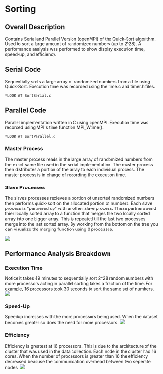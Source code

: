 # Sorting
## Overall Description
Contains Serial and Parallel Version (openMPI) of the Quick-Sort algorithm. Used to sort a large amount of randomized numbers (up to 2^28). A performance analysis was performed to show display execution time, speed-up, and efficiency.

## Serial Code
Sequentially sorts a large array of randomized numbers from a file using Quick-Sort. Execution time was recorded using the time.c and timer.h files.
    
    *LOOK AT SortSerial.c
## Parallel Code
Parallel implementation written in C using openMPI. Execution time was recorded using MPI's time function MPI_Wtime(). 
    
    *LOOK AT SortParallel.c
### Master Process
The master process reads in the large array of randomized numbers from the exact same file used in the serial implementation. The master process then distributes a portion of the array to each individual process. The master process is in charge of recording the execution time.
### Slave Processes
The slaves processes recieves a portion of unsorted randomized numbers then performs quick-sort on the allocated portion of numbers. Each slave process is "partnered up" with another slave process. These partners send thier locally sorted array to a function that merges the two locally sorted array into one bigger array. This is repeated till the last two processes merge into the last sorted array. By working from the bottom on the tree you can visualize the merging function using 8 processes.

![](https://i.imgur.com/N45h2Fi.png)

## Performance Analysis Breakdown
### Execution Time
Notice it takes 49 minutes to sequentially sort 2^28 random numbers with more processors acting in parallel sorting takes a fraction of the time. For example, 16 processors took 30 seconds to sort the same set of numbers.
![](https://i.imgur.com/f7aO0yd.png)
### Speed-Up
Speedup increases with the more processors being used. When the dataset becomes greater so does the need for more processors.
![](https://i.imgur.com/24YbZvE.png)
### Efficiency
Efficiency is greatest at 16 processors. This is due to the architecture of the cluster that was used in the data collection. Each node in the cluster had 16 cores. When the number of processors is greater than 16 the efficiency decreased beacuse the communication overhead between two seperate nodes. 
![](https://i.imgur.com/nB9yI3v.png)
